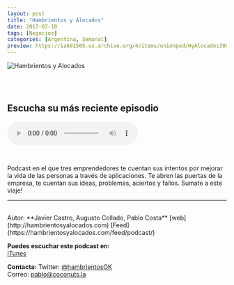 ```yaml
---
layout: post
title: "Hambrientos y Alocados"
date: 2017-07-18
tags: [Negocios]
categories: [Argentina, Semanal]
preview: https://ia601505.us.archive.org/4/items/unionpod/HyAlocados300.jpg
---
```


![Hambrientos y Alocados](https://ia601505.us.archive.org/4/items/unionpod/HyAlocados500.jpg)

<br/>
<br/>

## Escucha su más reciente episodio

<!--reproductor-feed=https://hambrientosyalocados.com/feed/podcast/-->
<!--reproductor-start-->
<audio id="audio" preload="auto" controls="" src="http://media.blubrry.com/hambrientos_y_alocados/hambrientosyalocados.com/wp-content/uploads/2017/11/15.-Las-tareas-ocultas-del-emprendedor.mp3"></audio>
<!--reproductor-end-->

<br/>  

Podcast en el que tres emprendedores te cuentan sus intentos por mejorar la vida de las personas a través de aplicaciones. Te abren las puertas de la empresa, te cuentan sus ideas, problemas, aciertos y fallos. Sumate a este viaje!

_ _ _
<br>
Autor: **Javier Castro, Augusto Collado, Pablo Costa**  
[web](http://hambrientosyalocados.com)  
[Feed](https://hambrientosyalocados.com/feed/podcast/)  


**Puedes escuchar este podcast en:**  
[iTunes](https://itunes.apple.com/ar/podcast/hambrientos-y-alocados/id1263546752?mt=2&ls=1#episodeGuid=https%3A%2F%2Fhambrientosyalocados.com%2F%3Fp%3D33)  


**Contacta:**
Twitter: [@hambrientosOK](https://twitter.com/hambrientosOK)  
Correo: [pablo@coconuts.la](mailto:pablo@coconuts.la)  
